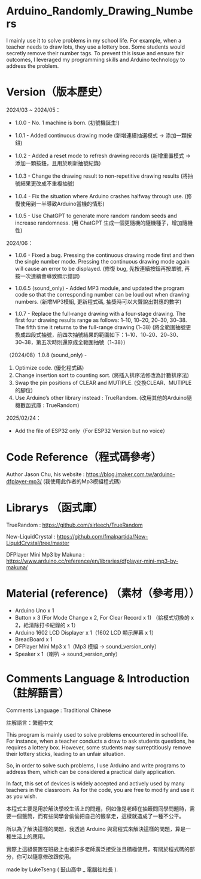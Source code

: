 # Arduino_Randomly_Drawing_Numbers

I mainly use it to solve problems in my school life. For example, when a teacher needs to draw lots, they use a lottery box. Some students would secretly remove their number tags. To prevent this issue and ensure fair outcomes, I leveraged my programming skills and Arduino technology to address the problem.

# Version（版本歷史）

2024/03 ~ 2024/05：

- 1.0.0 - No. 1 machine is born.
(初號機誕生!)

- 1.0.1 - Added continuous drawing mode
(新增連續抽選模式 -> 添加一顆按鈕)

- 1.0.2 - Added a reset mode to refresh drawing records
(新增重置模式 -> 添加一顆按鈕，且用於刷新抽號紀錄)

- 1.0.3 - Change the drawing result to non-repetitive drawing results
(將抽號結果更改成不重複抽號)

- 1.0.4 - Fix the situation where Arduino crashes halfway through use.
(修復使用到一半導致Arduino當機的情形)

- 1.0.5 - Use ChatGPT to generate more random random seeds and increase randomness.
(用 ChatGPT 生成一個更隨機的隨機種子，增加隨機性)

2024/06：

- 1.0.6 - Fixed a bug. Pressing the continuous drawing mode first and then the single number mode. Pressing the continuous drawing mode again will cause an error to be displayed.
(修復 bug, 先按連續按鈕再按單號, 再按一次連續會導致顯示錯誤)

- 1.0.6.5 (sound_only) - Added MP3 module, and updated the program code so that the corresponding number can be loud out when drawing numbers.
(新增MP3模組, 更新程式碼, 抽獎時可以大聲說出對應的數字)

- 1.0.7 - Replace the full-range drawing with a four-stage drawing. The first four drawing results range as follows: 1`~`10, 10`~`20, 20`~`30, 30`~`38. The fifth time it returns to the full-range drawing (1`~`38)
(將全範圍抽號更換成四段式抽號，前四次抽號結果的範圍如下：1`~`10、10`~`20、20`~`30、30`~`38，第五次時則還原成全範圍抽號（1`~`38）)

（2024/08）1.0.8 (sound_only) - 

1. Optimize code. (優化程式碼)
2. Change insertion sort to counting sort. (將插入排序法修改為計數排序法)
3. Swap the pin positions of CLEAR and MUTIPLE. (交換CLEAR、MUTIPLE的腳位)
4. Use Arduino’s other library instead : TrueRandom. (改用其他的Arduino隨機數函式庫 : TrueRandom)

2025/02/24：

- Add the file of ESP32 only（For ESP32 Version but no voice）

# Code Reference（程式碼參考）

Author Jason Chu, his website : https://blog.jmaker.com.tw/arduino-dfplayer-mp3/
(我使用此作者的Mp3模組程式碼)

# Librarys （函式庫）

TrueRandom : https://github.com/sirleech/TrueRandom

New-LiquidCrystal : https://github.com/fmalpartida/New-LiquidCrystal/tree/master

DFPlayer Mini Mp3 by Makuna : https://www.arduino.cc/reference/en/libraries/dfplayer-mini-mp3-by-makuna/

# Material (reference) （素材（參考用））

- Arduino Uno x 1
- Button x 3 (For Mode Change x 2, For Clear Record x 1) （給模式切換的 x 2，給清除打卡紀錄的 x 1）
- Arduino 1602 LCD Displayer x 1（1602 LCD 顯示屏幕 x 1）
- BreadBoard x 1
- DFPlayer Mini Mp3 x 1（Mp3 模組 -> sound_version_only）
- Speaker x 1（喇叭 -> sound_version_only）

# Comments Language & Introduction （註解語言）

Comments Language : Traditional Chinese

註解語言：繁體中文

This program is mainly used to solve problems encountered in school life. For instance, when a teacher conducts a draw to ask students questions, he requires a lottery box. However, some students may surreptitiously remove their lottery sticks, leading to an unfair situation.

So, in order to solve such problems, I use Arduino and write programs to address them, which can be considered a practical daily application.

In fact, this set of devices is widely accepted and actively used by many teachers in the classroom. As for the code, you are free to modify and use it as you wish.

本程式主要是用於解決學校生活上的問題，例如像是老師在抽籤問同學問題時，需要一個籤筒，而有些同學會偷偷把自己的籤拿走，這樣就造成了一種不公平。

所以為了解決這樣的問題，我透過 Arduino 與寫程式來解決這樣的問題，算是一種生活上的應用。

實際上這組裝置在班級上也被許多老師廣泛接受並且積極使用，有關於程式碼的部分，你可以隨意修改跟使用。

made by LukeTseng ( 鼓山高中 _ 電腦社社長 ).
